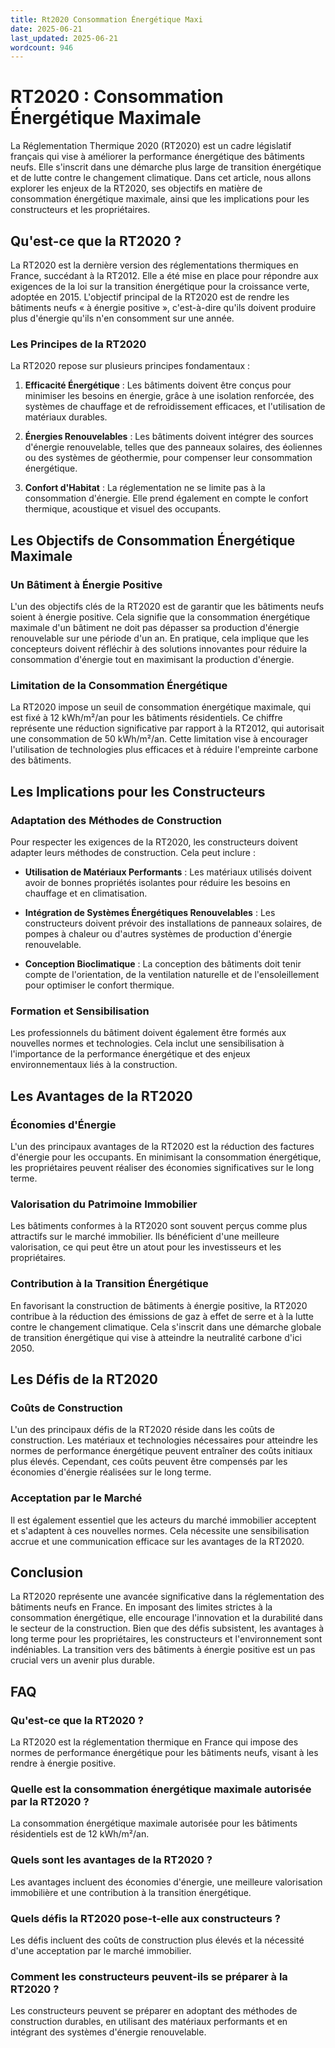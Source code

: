 ```yaml
---
title: Rt2020 Consommation Énergétique Maxi
date: 2025-06-21
last_updated: 2025-06-21
wordcount: 946
---
```


# RT2020 : Consommation Énergétique Maximale

La Réglementation Thermique 2020 (RT2020) est un cadre législatif français qui vise à améliorer la performance énergétique des bâtiments neufs. Elle s'inscrit dans une démarche plus large de transition énergétique et de lutte contre le changement climatique. Dans cet article, nous allons explorer les enjeux de la RT2020, ses objectifs en matière de consommation énergétique maximale, ainsi que les implications pour les constructeurs et les propriétaires.

## Qu'est-ce que la RT2020 ?

La RT2020 est la dernière version des réglementations thermiques en France, succédant à la RT2012. Elle a été mise en place pour répondre aux exigences de la loi sur la transition énergétique pour la croissance verte, adoptée en 2015. L'objectif principal de la RT2020 est de rendre les bâtiments neufs « à énergie positive », c'est-à-dire qu'ils doivent produire plus d'énergie qu'ils n'en consomment sur une année.

### Les Principes de la RT2020

La RT2020 repose sur plusieurs principes fondamentaux :

1. **Efficacité Énergétique** : Les bâtiments doivent être conçus pour minimiser les besoins en énergie, grâce à une isolation renforcée, des systèmes de chauffage et de refroidissement efficaces, et l'utilisation de matériaux durables.

2. **Énergies Renouvelables** : Les bâtiments doivent intégrer des sources d'énergie renouvelable, telles que des panneaux solaires, des éoliennes ou des systèmes de géothermie, pour compenser leur consommation énergétique.

3. **Confort d'Habitat** : La réglementation ne se limite pas à la consommation d'énergie. Elle prend également en compte le confort thermique, acoustique et visuel des occupants.

## Les Objectifs de Consommation Énergétique Maximale

### Un Bâtiment à Énergie Positive

L'un des objectifs clés de la RT2020 est de garantir que les bâtiments neufs soient à énergie positive. Cela signifie que la consommation énergétique maximale d'un bâtiment ne doit pas dépasser sa production d'énergie renouvelable sur une période d'un an. En pratique, cela implique que les concepteurs doivent réfléchir à des solutions innovantes pour réduire la consommation d'énergie tout en maximisant la production d'énergie.

### Limitation de la Consommation Énergétique

La RT2020 impose un seuil de consommation énergétique maximale, qui est fixé à 12 kWh/m²/an pour les bâtiments résidentiels. Ce chiffre représente une réduction significative par rapport à la RT2012, qui autorisait une consommation de 50 kWh/m²/an. Cette limitation vise à encourager l'utilisation de technologies plus efficaces et à réduire l'empreinte carbone des bâtiments.

## Les Implications pour les Constructeurs

### Adaptation des Méthodes de Construction

Pour respecter les exigences de la RT2020, les constructeurs doivent adapter leurs méthodes de construction. Cela peut inclure :

- **Utilisation de Matériaux Performants** : Les matériaux utilisés doivent avoir de bonnes propriétés isolantes pour réduire les besoins en chauffage et en climatisation.

- **Intégration de Systèmes Énergétiques Renouvelables** : Les constructeurs doivent prévoir des installations de panneaux solaires, de pompes à chaleur ou d'autres systèmes de production d'énergie renouvelable.

- **Conception Bioclimatique** : La conception des bâtiments doit tenir compte de l'orientation, de la ventilation naturelle et de l'ensoleillement pour optimiser le confort thermique.

### Formation et Sensibilisation

Les professionnels du bâtiment doivent également être formés aux nouvelles normes et technologies. Cela inclut une sensibilisation à l'importance de la performance énergétique et des enjeux environnementaux liés à la construction.

## Les Avantages de la RT2020

### Économies d'Énergie

L'un des principaux avantages de la RT2020 est la réduction des factures d'énergie pour les occupants. En minimisant la consommation énergétique, les propriétaires peuvent réaliser des économies significatives sur le long terme.

### Valorisation du Patrimoine Immobilier

Les bâtiments conformes à la RT2020 sont souvent perçus comme plus attractifs sur le marché immobilier. Ils bénéficient d'une meilleure valorisation, ce qui peut être un atout pour les investisseurs et les propriétaires.

### Contribution à la Transition Énergétique

En favorisant la construction de bâtiments à énergie positive, la RT2020 contribue à la réduction des émissions de gaz à effet de serre et à la lutte contre le changement climatique. Cela s'inscrit dans une démarche globale de transition énergétique qui vise à atteindre la neutralité carbone d'ici 2050.

## Les Défis de la RT2020

### Coûts de Construction

L'un des principaux défis de la RT2020 réside dans les coûts de construction. Les matériaux et technologies nécessaires pour atteindre les normes de performance énergétique peuvent entraîner des coûts initiaux plus élevés. Cependant, ces coûts peuvent être compensés par les économies d'énergie réalisées sur le long terme.

### Acceptation par le Marché

Il est également essentiel que les acteurs du marché immobilier acceptent et s'adaptent à ces nouvelles normes. Cela nécessite une sensibilisation accrue et une communication efficace sur les avantages de la RT2020.

## Conclusion

La RT2020 représente une avancée significative dans la réglementation des bâtiments neufs en France. En imposant des limites strictes à la consommation énergétique, elle encourage l'innovation et la durabilité dans le secteur de la construction. Bien que des défis subsistent, les avantages à long terme pour les propriétaires, les constructeurs et l'environnement sont indéniables. La transition vers des bâtiments à énergie positive est un pas crucial vers un avenir plus durable.

## FAQ

### Qu'est-ce que la RT2020 ?

La RT2020 est la réglementation thermique en France qui impose des normes de performance énergétique pour les bâtiments neufs, visant à les rendre à énergie positive.

### Quelle est la consommation énergétique maximale autorisée par la RT2020 ?

La consommation énergétique maximale autorisée pour les bâtiments résidentiels est de 12 kWh/m²/an.

### Quels sont les avantages de la RT2020 ?

Les avantages incluent des économies d'énergie, une meilleure valorisation immobilière et une contribution à la transition énergétique.

### Quels défis la RT2020 pose-t-elle aux constructeurs ?

Les défis incluent des coûts de construction plus élevés et la nécessité d'une acceptation par le marché immobilier.

### Comment les constructeurs peuvent-ils se préparer à la RT2020 ?

Les constructeurs peuvent se préparer en adoptant des méthodes de construction durables, en utilisant des matériaux performants et en intégrant des systèmes d'énergie renouvelable.